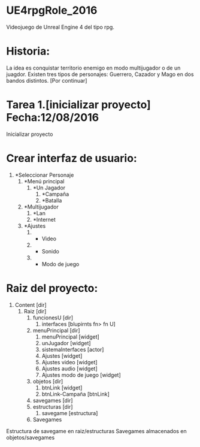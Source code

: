 # UE4rpgRole_2016

Videojuego de Unreal Engine 4 del tipo rpg.

# Historia:

La idea es conquistar territorio enemigo en modo multijugador o de un juagdor. Existen tres tipos de personajes: Guerrero, Cazador y Mago en dos bandos distintos. [Por continuar]

# Tarea 1.[inicializar proyecto] Fecha:12/08/2016
Inicializar proyecto

# Crear interfaz de usuario:
1. *Seleccionar Personaje
    1. *Menú principal
        1. *Un Jagador
            1. *Campaña
            2. *Batalla
    2. *Multijugador
        1. *Lan
        2. *Internet
    3. *Ajustes
        1. * Video
        2. * Sonido
        3. * Modo de juego

# Raiz del proyecto:
1. Content [dir]
    1. Raiz [dir]
        1. funcionesU [dir]
            1. interfaces [blupirnts fn> fn U]
        2. menuPrincipal [dir]
            1. menuPrincipal [widget]
            2. unJugador [widget]
            3. sistemaInterfaces [actor]
            4. Ajustes [widget]
            5. Ajustes video [widget]
            6. Ajustes audio [widget]
            7. Ajustes modo de juego [widget]
        3. objetos [dir]
            1. btnLink [widget]
            2. btnLink-Campaña [btnLink]
        4. savegames [dir]
        5. estructuras [dir]
            1. savegame [estructura]
        1. Savegames

Estructura de savegame en raiz/estructuras
Savegames almacenados en objetos/savegames
